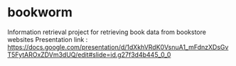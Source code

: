 # bookworm
Information retrieval project for retrieving book data from bookstore websites 
Presentation link : https://docs.google.com/presentation/d/1dXkhVRdK0VsnuA1_mFdnzXDsGvT5FytAROxZDVm3dUQ/edit#slide=id.g27f3d4b445_0_0
